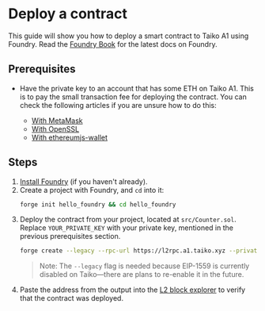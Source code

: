 # Deploy a contract

This guide will show you how to deploy a smart contract to Taiko A1 using Foundry. Read the [Foundry Book](https://book.getfoundry.sh/getting-started/first-steps) for the latest docs on Foundry.

## Prerequisites

- Have the private key to an account that has some ETH on Taiko A1. This is to pay the small transaction fee for deploying the contract. You can check the following articles if you are unsure how to do this:

  - [With MetaMask](https://www.herongyang.com/Ethereum/Ethereum-Account-Public-Private-Key-Example.html)
  - [With OpenSSL](https://gist.github.com/miguelmota/3793b160992b4ea0b616497b8e5aee2f)
  - [With ethereumjs-wallet](https://piyopiyo.medium.com/how-to-generate-ethereum-private-key-and-address-in-local-offline-environment-90294308593c)

## Steps

1. [Install Foundry](https://book.getfoundry.sh/getting-started/installation) (if you haven't already).
2. Create a project with Foundry, and `cd` into it:
   ```sh
   forge init hello_foundry && cd hello_foundry
   ```
3. Deploy the contract from your project, located at `src/Counter.sol`. Replace `YOUR_PRIVATE_KEY` with your private key, mentioned in the previous prerequisites section.
   ```sh
   forge create --legacy --rpc-url https://l2rpc.a1.taiko.xyz --private-key YOUR_PRIVATE_KEY src/Counter.sol:Counter
   ```
   > Note: The `--legacy` flag is needed because EIP-1559 is currently disabled on Taiko—there are plans to re-enable it in the future.
4. Paste the address from the output into the [L2 block explorer](https://l2explorer.a1.taiko.xyz/) to verify that the contract was deployed.

